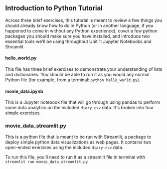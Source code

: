 ## Introduction to Python Tutorial

Across three brief exercises, this tutorial is meant to review a few things you should already know how to do in Python (or in another language, if you happened to come in without any Python experience), cover a few python packages you should make sure you have installed, and introduce two essential tools we'll be using throughout Unit 1: Jupyter Notebooks and Streamlit.

#### hello_world.py

This file has three brief exercises to demonstrate your understanding of lists and dictionaries. You should be able to run it as you would any normal Python file (for example, from a terminal: `python hello_world.py`).

#### movie_data.ipynb

This is a Jupyter notebook file that will go through using pandas to perform some data analytics on the included `diary.csv` data. It's broken into four simple exercises.

### movie_data_streamlit.py

This is a python file that is meant to be run with Streamlit, a package to deploy simple python data visualizations as web pages. It contains two open-ended exercises using the included `diary.csv` data. 

To run this file, you'll need to run it as a streamlit file in terminal with `streamlit run movie_data_streamlit.py`